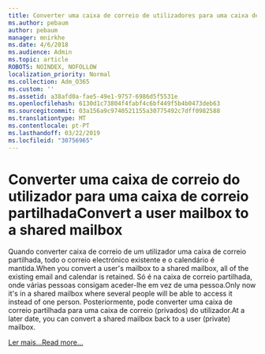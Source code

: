 ```yaml
---
title: Converter uma caixa de correio de utilizadores para uma caixa de correio partilhada
ms.author: pebaum
author: pebaum
manager: mnirkhe
ms.date: 4/6/2018
ms.audience: Admin
ms.topic: article
ROBOTS: NOINDEX, NOFOLLOW
localization_priority: Normal
ms.collection: Adm_O365
ms.custom: ''
ms.assetid: a38afd0a-fae5-49e1-9757-6986d5f5531e
ms.openlocfilehash: 6130d1c73804f4fabf4c6bf449f5b4b0473deb63
ms.sourcegitcommit: 03a156a9c9740521155a30775492c7dff0982588
ms.translationtype: MT
ms.contentlocale: pt-PT
ms.lasthandoff: 03/22/2019
ms.locfileid: "30756965"
---
```

# <a name="convert-a-user-mailbox-to-a-shared-mailbox"></a><span data-ttu-id="269d3-102">Converter uma caixa de correio do utilizador para uma caixa de correio partilhada</span><span class="sxs-lookup"><span data-stu-id="269d3-102">Convert a user mailbox to a shared mailbox</span></span>

<span data-ttu-id="269d3-103">Quando converter caixa de correio de um utilizador uma caixa de correio partilhada, todo o correio electrónico existente e o calendário é mantida.</span><span class="sxs-lookup"><span data-stu-id="269d3-103">When you convert a user's mailbox to a shared mailbox, all of the existing email and calendar is retained.</span></span> <span data-ttu-id="269d3-104">Só é na caixa de correio partilhada, onde várias pessoas consigam aceder-lhe em vez de uma pessoa.</span><span class="sxs-lookup"><span data-stu-id="269d3-104">Only now it's in a shared mailbox where several people will be able to access it instead of one person.</span></span> <span data-ttu-id="269d3-105">Posteriormente, pode converter uma caixa de correio partilhada para uma caixa de correio (privados) do utilizador.</span><span class="sxs-lookup"><span data-stu-id="269d3-105">At a later date, you can convert a shared mailbox back to a user (private) mailbox.</span></span>
  
[<span data-ttu-id="269d3-106">Ler mais...</span><span class="sxs-lookup"><span data-stu-id="269d3-106">Read more...</span></span>](https://support.office.com/article/2e122487-e1f5-4f26-ba41-5689249d93ba)
  

